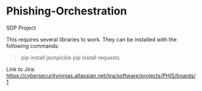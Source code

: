 # Phishing-Orchestration
SDP Project

This requires several libraries to work. They can be installed with the following commands:
>pip install jsonpickle
>pip install requests

Link to Jira: https://cybersecurityninjas.atlassian.net/jira/software/projects/PHIS/boards/1
